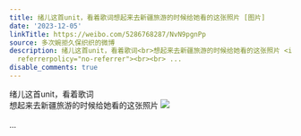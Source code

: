 ```yaml
---
title: 绪儿这首unit，看着歌词想起来去新疆旅游的时候给她看的这张照片 [图片]
date: '2023-12-05'
linkTitle: https://weibo.com/5286768287/NvN9pgnPp
source: 多次婉拒久保织织的微博
description: 绪儿这首unit，看着歌词<br>想起来去新疆旅游的时候给她看的这张照片 <img style="" src="https://tvax1.sinaimg.cn/large/005LMJWfgy1hkjgiwgjzgj31hc0u010l.jpg"
  referrerpolicy="no-referrer"><br><br> ...
disable_comments: true
---
```

绪儿这首unit，看着歌词<br>想起来去新疆旅游的时候给她看的这张照片 <img style="" src="https://tvax1.sinaimg.cn/large/005LMJWfgy1hkjgiwgjzgj31hc0u010l.jpg" referrerpolicy="no-referrer"><br><br> ...
